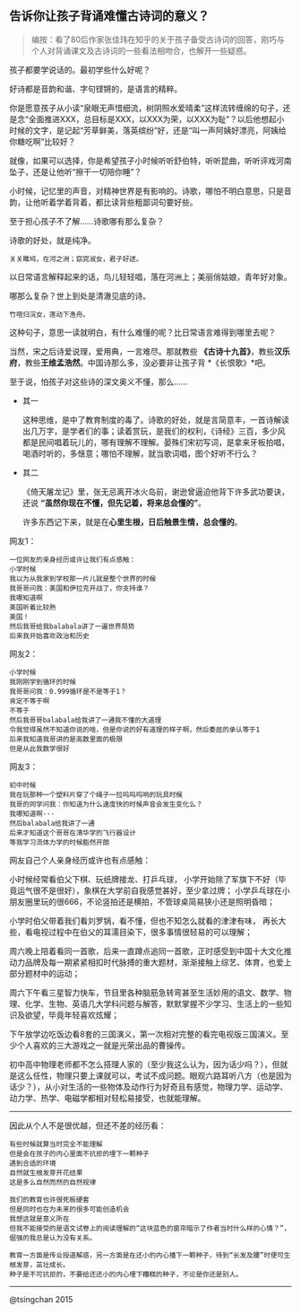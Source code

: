 
## 告诉你让孩子背诵难懂古诗词的意义？

> 编按：看了80后作家张佳玮在知乎的关于孩子备受古诗词的回答，刚巧与个人对背诵课文及古诗词的一些看法相吻合，也解开一些疑惑。

孩子都要学说话的。最初学些什么好呢？

好诗都是音韵和谐、字句铿锵的，是语言的精粹。

你是愿意孩子从小读“泉眼无声惜细流，树阴照水爱晴柔”这样流转缠绵的句子，还是念“全面推进XXX，总目标是XXX，以XXX为荣，以XXX为耻”？以后他想起小时候的文字，是记起“芳草鲜美，落英缤纷”好，还是“叫一声阿姨好漂亮，阿姨给你糖吃啊”比较好？

就像，如果可以选择，你是希望孩子小时候听听舒伯特，听听昆曲，听听评戏河南坠子，还是让他听“擦干一切陪你睡”？

小时候，记忆里的声音，对精神世界是有影响的。诗歌，哪怕不明白意思，只是音韵，让他听着学着背着，都比读背些粗鄙词句要好些。


至于担心孩子不了解……诗歌哪有那么复杂？

诗歌的好处，就是纯净。

    关关雎鸠，在河之洲；窈窕淑女，君子好逑。

以日常语言解释起来的话，鸟儿轻轻唱，落在河洲上；美丽俏姑娘，青年好对象。

哪那么复杂？世上到处是清澈见底的诗。

    竹喧归浣女，莲动下渔舟。

这种句子，意思一读就明白，有什么难懂的呢？比日常语言难得到哪里去呢？

当然，宋之后诗爱说理，爱用典，一言难尽。那就教些 **《古诗十九首》**，教些**汉乐府**，教些**王维孟浩然**。中国诗那么多，没必要非让孩子背 *《长恨歌》*吧。

至于说，怕孩子对这些诗的深文奥义不懂，那么……

- 其一

    这种思维，是中了教育制度的毒了。诗歌的好处，就是言简意丰，一首诗解读出几万字，是学者们的事；读着赏玩，是我们的权利，《诗经》三百，多少风都是民间唱着玩儿的，哪有理解不理解。晏殊们宋初写词，是拿来牙板拍唱，喝酒时听的，多惬意；哪怕不理解，就当歌词唱，图个好听不行么？

- 其二

    《倚天屠龙记》里，张无忌离开冰火岛前，谢逊曾逼迫他背下许多武功要诀，还说 **“虽然你现在不懂，但先记着，将来总会懂的”**。

    许多东西记下来，就是在**心里生根，日后触景生情，总会懂的**。

网友1：

    一位网友的亲身经历或许让我们有点感触：
    小学时候
    我以为从我家到学校那一片儿就是整个世界的时候
    我哥哥问我：美国和伊拉克开战了，你支持谁？
    我哪知道啊
    美国听着比较熟
    美国！
    然后我哥给我balabala讲了一遍世界局势
    后来我开始喜欢政治和历史

网友2：

    小学时候
    我刚刚学到循环的时候
    我哥哥问我：0.999循环是不是等于1？
    肯定不等于啊
    不等于
    然后我哥哥balabala给我讲了一通我不懂的大道理
    令我觉得虽然不知道你说的啥，但是你说的好有道理的样子啊，然后委屈的承认等于1
    后来我知道我哥讲的是高数里面的极限
    但是从此我数学很好

网友3：

    初中时候
    我在玩那种一个塑料片穿了个绳子一拉呜呜呜响的玩具时候
    我哥的同学问我：你知道为什么速度快的时候声音会发生变化么？
    我哪知道啊···
    然后balabala给我讲了一通
    后来才知道这个哥哥在清华学的飞行器设计
    等我学习流体力学的时候豁然开朗

网友自己个人亲身经历或许也有点感触：

小时候经常看伯父下棋、玩纸牌接龙、打乒乓球，
小学开始除了军旗下不好（毕竟运气很不是很好），象棋在大学前自我感觉甚好，至少拿过牌；
小学乒乓球在小朋友圈里玩的很666，不论竖拍还是横拍，不管球桌简易狭小还是照明昏暗；

小学时伯父带着我们看刘罗锅，看不懂，但也不知怎么就看的津津有味，
再长大些，看电视过程中在伯父的耳濡目染下，很多事情很轻易的可以理解；

周六晚上陪着看同一首歌，后来一直蹲点追同一首歌，正时感受到中国十大文化推动力品牌及每一期紧紧相扣时代脉搏的重大题材，渐渐接触上综艺、体育，也爱上部分题材中的运动；

周六下午看三星智力快车，节目里各种脑筋急转弯甚至生活妙用的语文、数学、物理、化学、生物、英语几大学科问题与解答，默默掌握不少学习、生活上的一些知识及欲望，毕竟年轻喜欢炫耀；

下午放学边吃饭边看8套的三国演义，第一次相对完整的看完电视版三国演义。至少个人喜欢的三大游戏之一就是光荣出品的曹操传。

初中高中物理老师都不怎么搭理人家的（至少我这么认为，因为话少吗？），但就是这么任性，物理只要上课就可以，考试不成问题。眼观六路耳听八方（也是因为话少？），从小对生活的一些物体及动作行为好奇且有感觉，物理力学、运动学、动力学、热学、电磁学都相对轻松易接受，也就能理解。

----

因此从个人不是很优越，但还不差的经历看：

    有些时候就算当时完全不能理解
    但是会在孩子的内心里面不抗拒的埋下一颗种子
    遇到合适的环境
    自然就生根发芽开花结果
    这是多么自然而然的自然规律

    我们的教育也许很死板硬套
    但是同时也在为未来的很多可能创造机会
    我想这就是意义所在
    但我不能接受的是语文试卷上的阅读理解的“这块蓝色的窗帘暗示了作者当时什么样的心情？”，倔强的我总是认为没有关系。

    教育一方面是传业授道解惑，另一方面是在还小的内心播下一颗种子，待到“长发及腰”时便可生根发芽，茁壮成长。
    种子是不可抗拒的，不要给还还小的内心埋下糟糕的种子，不论是你还是别人。

----
@tsingchan 2015